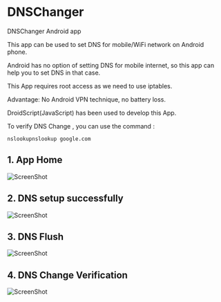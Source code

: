 # DNSChanger
DNSChanger Android app 

This app can be used to set DNS for mobile/WiFi network on Android phone.
  
Android has no option of setting DNS for mobile internet, so this app can help you to set DNS in that case.
  
This App requires root access as we need to use iptables. 
  
Advantage: No Android VPN technique, no battery loss.
  
DroidScript(JavaScript) has been used to develop this App.

To verify DNS Change , you can use the command :
```code
nslookupnslookup google.com
```

## 1. App Home

![ScreenShot]( https://github.com/gauravssnl/DNSChanger/blob/master/Screenshots/Screenshot_20190124-015443.png )



## 2. DNS setup successfully 

![ScreenShot]( https://github.com/gauravssnl/DNSChanger/blob/master/Screenshots/Screenshot_20190124-015419.png )



## 3. DNS Flush

![ScreenShot]( https://github.com/gauravssnl/DNSChanger/blob/master/Screenshots/Screenshot_20190124-015443.png )


## 4. DNS Change Verification

![ScreenShot]( https://github.com/gauravssnl/DNSChanger/blob/master/Screenshots/Screenshot_20190126-014004.png )


